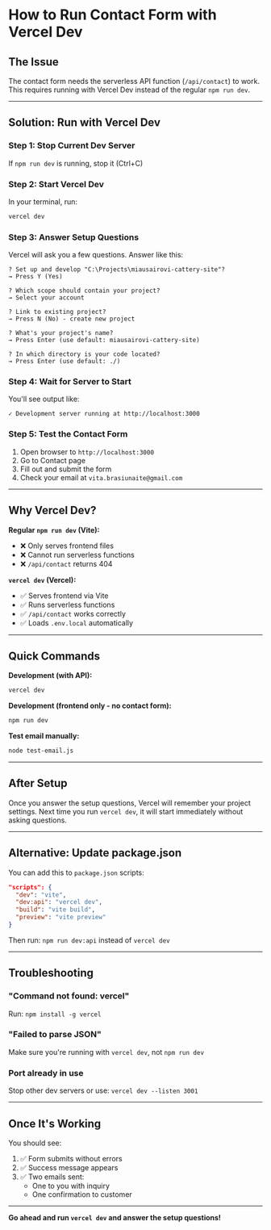# How to Run Contact Form with Vercel Dev

## The Issue

The contact form needs the serverless API function (`/api/contact`) to work. This requires running with Vercel Dev instead of the regular `npm run dev`.

---

## Solution: Run with Vercel Dev

### Step 1: Stop Current Dev Server

If `npm run dev` is running, stop it (Ctrl+C)

### Step 2: Start Vercel Dev

In your terminal, run:

```bash
vercel dev
```

### Step 3: Answer Setup Questions

Vercel will ask you a few questions. Answer like this:

```
? Set up and develop "C:\Projects\miausairovi-cattery-site"? 
→ Press Y (Yes)

? Which scope should contain your project?
→ Select your account

? Link to existing project?
→ Press N (No) - create new project

? What's your project's name?
→ Press Enter (use default: miausairovi-cattery-site)

? In which directory is your code located?
→ Press Enter (use default: ./)
```

### Step 4: Wait for Server to Start

You'll see output like:
```
✓ Development server running at http://localhost:3000
```

### Step 5: Test the Contact Form

1. Open browser to `http://localhost:3000`
2. Go to Contact page
3. Fill out and submit the form
4. Check your email at `vita.brasiunaite@gmail.com`

---

## Why Vercel Dev?

**Regular `npm run dev` (Vite):**
- ❌ Only serves frontend files
- ❌ Cannot run serverless functions
- ❌ `/api/contact` returns 404

**`vercel dev` (Vercel):**
- ✅ Serves frontend via Vite
- ✅ Runs serverless functions
- ✅ `/api/contact` works correctly
- ✅ Loads `.env.local` automatically

---

## Quick Commands

**Development (with API):**
```bash
vercel dev
```

**Development (frontend only - no contact form):**
```bash
npm run dev
```

**Test email manually:**
```bash
node test-email.js
```

---

## After Setup

Once you answer the setup questions, Vercel will remember your project settings. Next time you run `vercel dev`, it will start immediately without asking questions.

---

## Alternative: Update package.json

You can add this to `package.json` scripts:

```json
"scripts": {
  "dev": "vite",
  "dev:api": "vercel dev",
  "build": "vite build",
  "preview": "vite preview"
}
```

Then run: `npm run dev:api` instead of `vercel dev`

---

## Troubleshooting

### "Command not found: vercel"

Run: `npm install -g vercel`

### "Failed to parse JSON"

Make sure you're running with `vercel dev`, not `npm run dev`

### Port already in use

Stop other dev servers or use: `vercel dev --listen 3001`

---

## Once It's Working

You should see:
1. ✅ Form submits without errors
2. ✅ Success message appears
3. ✅ Two emails sent:
   - One to you with inquiry
   - One confirmation to customer

---

**Go ahead and run `vercel dev` and answer the setup questions!**
